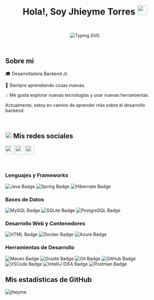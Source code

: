 <h1 align="center"> Hola!, Soy Jhieyme Torres <img src="https://github.com/rahulkarda/rahulkarda/blob/main/wave.gif?raw=true" width="30"> </h1> 
<br>

<p align="center">
    <img src="https://readme-typing-svg.demolab.com?font=Fira+Code&duration=2000&pause=1000&color=E289F7&center=true&vCenter=true&width=435&lines=Bienvenido(a)+%3A)" alt="Typing SVG" />
</p>

<br>

<h2>
    Sobre mi
</h2>

<p>🎓 Desarrolladora Backend Jr. </p>
<p>🙌 Siempre aprendiendo cosas nuevas. </p>
<p>💡 Me gusta explorar nuevas tecnologías y usar nuevas herramientas. </p>
<p> Actualmente, estoy en camino de aprender más sobre el desarrollo backend. </p>

<br>
<div width="100">

<h2>
    <img src="https://media.giphy.com/media/2Wg89Ea84IMmkxMngo/giphy.gif" height="20"> Mis redes sociales
</h2>

<p>
  <a href="https://www.linkedin.com/in/jhieyme-torres/" target="_blank"> 
      <img height="28" src = "https://img.shields.io/badge/-Linkedin-0e76a8?style=for-the-badge&logo=Linkedin&logoColor=white"></a>
    
  <a href="https://www.instagram.com/jhieyme/" target="_blank">
      <img height="28" src = "https://img.shields.io/badge/-Instagram-e95950?style=for-the-badge&logo=Instagram&logoColor=white"></a>
  
  <a href="https://www.facebook.com/jennifer.torrespalomino24/" target="_blank">
      <img height="28" src = "https://img.shields.io/badge/-Facebook-0866FF?style=for-the-badge&logo=Facebook&logoColor=white"></a>
      
</p>

  </br>

<!-- ==================================================================================================================================== -->

<h3>Lenguajes y Frameworks</h3>

<img src="https://img.shields.io/badge/Java-007396?style=for-the-badge&logo=java&logoColor=white" alt="Java Badge">
<img src="https://img.shields.io/badge/Spring-6DB33F?style=for-the-badge&logo=spring&logoColor=white" alt="Spring Badge">
<img src="https://img.shields.io/badge/Hibernate-59666C?style=for-the-badge&logo=hibernate&logoColor=white" alt="Hibernate Badge">

</br>

<h3>Bases de Datos</h3>

<img src="https://img.shields.io/badge/MySQL-4479A1?style=for-the-badge&logo=mysql&logoColor=white" alt="MySQL Badge">
<img src="https://img.shields.io/badge/SQLite-003B57?style=for-the-badge&logo=sqlite&logoColor=white" alt="SQLite Badge">
<img src="https://img.shields.io/badge/PostgreSQL-4169E1?style=for-the-badge&logo=postgresql&logoColor=white" alt="PostgreSQL Badge">

</br>

<h3>Desarrollo Web y Contenedores</h3>

<img src="https://img.shields.io/badge/HTML-E34F26?style=for-the-badge&logo=html5&logoColor=white" alt="HTML Badge">
<img src="https://img.shields.io/badge/Docker-2496ED?style=for-the-badge&logo=docker&logoColor=white" alt="Docker Badge">
<img src="https://img.shields.io/badge/Azure-0078D4?style=for-the-badge&logo=microsoft-azure&logoColor=white" alt="Azure Badge">

</br>

<h3>Herramientas de Desarrollo</h3>

<img src="https://img.shields.io/badge/Maven-C71A36?style=for-the-badge&logo=apache-maven&logoColor=white" alt="Maven Badge">
<img src="https://img.shields.io/badge/Gradle-02303A?style=for-the-badge&logo=gradle&logoColor=white" alt="Gradle Badge">
<img src="https://img.shields.io/badge/Git-F05032?style=for-the-badge&logo=git&logoColor=white" alt="Git Badge">
<img src="https://img.shields.io/badge/GitHub-181717?style=for-the-badge&logo=github&logoColor=white" alt="GitHub Badge">
<img src="https://img.shields.io/badge/VSCode-007ACC?style=for-the-badge&logo=visual-studio-code&logoColor=white" alt="VSCode Badge">
<img src="https://img.shields.io/badge/IntelliJ_IDEA-000000?style=for-the-badge&logo=intellij-idea&logoColor=white" alt="IntelliJ IDEA Badge">
<img src="https://img.shields.io/badge/Postman-FF6C37?style=for-the-badge&logo=postman&logoColor=white" alt="Postman Badge">

</br>

<!--  
<h3>Tecnologías</h3>

  [![My Skills](https://skillicons.dev/icons?i=java,spring,mysql,sqlite,postgres,hibernate,html,docker,azure&theme=light)](https://skillicons.dev)
  
</br>

  <h3>Herramientas de Desarrollo</h3>
  
  [![My Tools](https://skillicons.dev/icons?i=maven,gradle,git,github,vscode,idea,postman&theme=light)](https://skillicons.dev)

</br>
-->
<!-- ==================================================================================================================================== -->

<h2>Mis estadísticas de GitHub</h2>

<p><img align="left" src="https://github-readme-stats.vercel.app/api/top-langs?username=jhieyme&show_icons=true&theme=dark&locale=en&layout=compact" alt="jhieyme" /></p>
  
</div>




